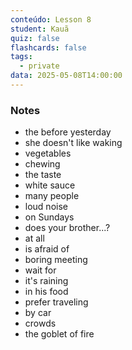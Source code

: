 ```yaml
---
conteúdo: Lesson 8
student: Kauã
quiz: false
flashcards: false
tags:
  - private
data: 2025-05-08T14:00:00
---
```

### Notes
- the before yesterday
- she doesn't like waking 
- vegetables
- chewing
- the taste
- white sauce
- many people
- loud noise
- on Sundays
- does your brother...?
- at all
- is afraid of
- boring meeting
- wait for 
- it's raining 
- in his food
- prefer traveling 
- by car
- crowds
- the goblet of fire